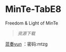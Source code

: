 # MinTe-TabE8
Freedom &amp; Light of MinTe

> *资源下载*

[蓝奏yun](https://wws.lanzoui.com/b026il7uf) ：密码:mtzg
